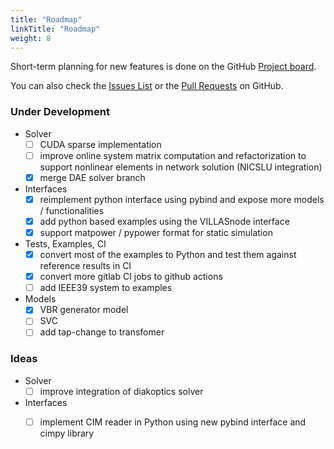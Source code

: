 ```yaml
---
title: "Roadmap"
linkTitle: "Roadmap"
weight: 8
---
```


Short-term planning for new features is done on the GitHub [Project board](https://github.com/orgs/sogno-platform/projects/1). 

You can also check the [Issues List](https://github.com/sogno-platform/dpsim/issues) or the [Pull Requests](https://github.com/sogno-platform/dpsim/pulls) on GitHub.

### Under Development

- Solver
  - [ ] CUDA sparse implementation
  - [ ] improve online system matrix computation and refactorization to support nonlinear elements in network solution (NICSLU integration)
  - [x] merge DAE solver branch
- Interfaces
  - [x] reimplement python interface using pybind and expose more models / functionalities
  - [x] add python based examples using the VILLASnode interface
  - [x] support matpower / pypower format for static simulation
- Tests, Examples, CI
  - [x] convert most of the examples to Python and test them against reference results in CI
  - [x] convert more gitlab CI jobs to github actions
  - [ ] add IEEE39 system to examples
- Models
  - [x] VBR generator model
  - [ ] SVC
  - [ ] add tap-change to transfomer

### Ideas

- Solver
  - [ ] improve integration of diakoptics solver
- Interfaces
  - [ ] implement CIM reader in Python using new pybind interface and cimpy library

